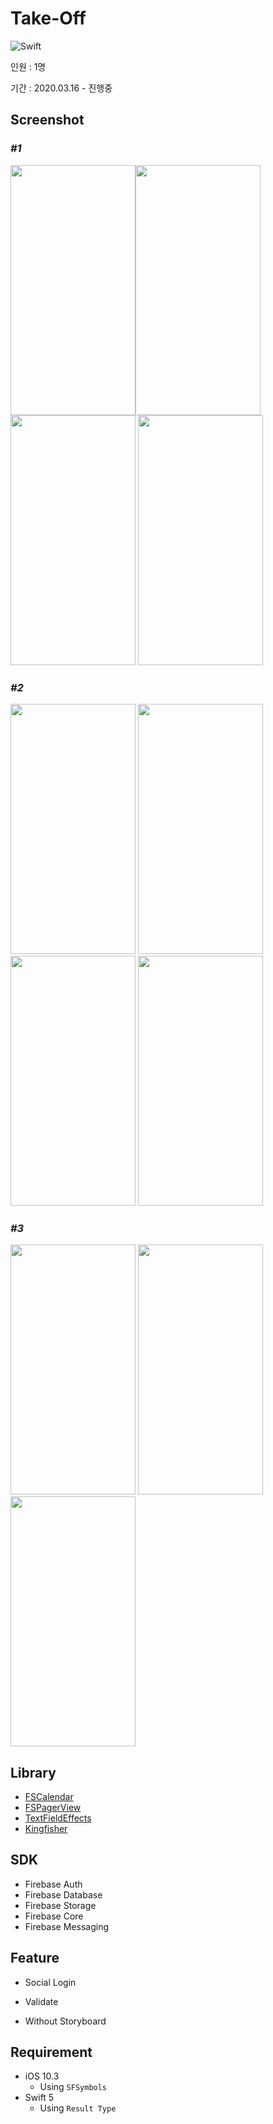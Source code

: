 # __Take-Off__

![Swift](http://img.shields.io/badge/Swift-5.2-orange.svg)


인원 : 1명   

기간 : 2020.03.16 - 진행중   

## __Screenshot__


### ___#1___
<img src="Take-Off/이미지/Screenshot/LoginController.png" width="200" height="400"><img src="Take-Off/이미지/Screenshot/SignupController.png" width="200" height="400"> <img src="Take-Off/이미지/Screenshot/MainController.gif" width="200" height="400"> <img src="Take-Off/이미지/Screenshot/PostController.png" width="200" height="400"> 


### ___#2___
<img src="Take-Off/이미지/Screenshot/MessageController.png" width="200" height="400"> <img src="Take-Off/이미지/Screenshot/MessageController2.png" width="200" height="400">  <img src="Take-Off/이미지/Screenshot/MessageController3.png" width="200" height="400"> <img src="Take-Off/이미지/Screenshot/MessageController4.png" width="200" height="400"> 


### ___#3___
<img src="Take-Off/이미지/Screenshot/AddPostController.png" width="200" height="400"> <img src="Take-Off/이미지/Screenshot/CalendarController.png" width="200" height="400"> <img src="Take-Off/이미지/Screenshot/UserprofileController.png" width="200" height="400"> 



## __Library__

- [FSCalendar](https://github.com/WenchaoD/FSCalendar)
- [FSPagerView](https://github.com/WenchaoD/FSPagerView)
- [TextFieldEffects](https://github.com/raulriera/TextFieldEffects)
- [Kingfisher](https://github.com/onevcat/Kingfisher)

## __SDK__

- Firebase Auth
- Firebase Database
- Firebase Storage
- Firebase Core
- Firebase Messaging

## __Feature__

- Social Login

- Validate

- Without Storyboard

## __Requirement__

- iOS 10.3
    - Using `SFSymbols`
- Swift 5
    - Using `Result Type`

